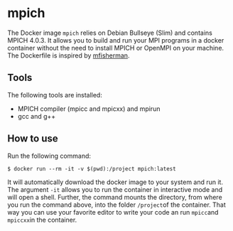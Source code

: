 # mpich
The Docker image `mpich` relies on Debian Bullseye (Slim) and contains MPICH 4.0.3.
It allows you to build and run your MPI programs in a docker container without the need to install MPICH or OpenMPI on your machine.
The Dockerfile is inspired by [mfisherman](https://github.com/mfisherman/docker).

## Tools
The following tools are installed:
- MPICH compiler (mpicc and mpicxx) and mpirun
- gcc and g++

## How to use
Run the following command:
```
$ docker run --rm -it -v $(pwd):/project mpich:latest
```
It will automatically download the docker image to your system and run it.
The argument `-it` allows you to run the container in interactive mode and will open a shell.
Further, the command mounts the directory, from where you run the command above, into the folder `/project`of the container.
That way you can use your favorite editor to write your code an run `mpicc`and `mpiccxx`in the container.


